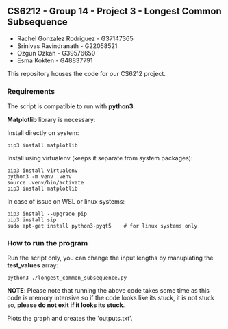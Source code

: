 ## CS6212 - Group 14 - Project 3 - Longest Common Subsequence 

- Rachel Gonzalez Rodriguez - G37147365
- Srinivas Ravindranath - G22058521
- Ozgun Ozkan - G39576650 
- Esma Kokten - G48837791

This repository houses the code for our CS6212 project.

### Requirements

The script is compatible to run with **python3**. 

**Matplotlib** library is necessary:

Install directly on system:

```
pip3 install matplotlib
```

Install using virtualenv (keeps it separate from system packages):
```
pip3 install virtualenv
python3 -m venv .venv
source .venv/bin/activate 
pip3 install matplotlib
```

In case of issue on WSL or linux systems:
```
pip3 install --upgrade pip
pip3 install sip
sudo apt-get install python3-pyqt5    # for linux systems only
```

### How to run the program

Run the script only, you can change the input lengths by manuplating the **test_values** array:

```
python3 ./longest_common_subsequence.py 
```

**NOTE**: Please note that running the above code takes some time as this code is memory intensive so if the code 
looks like its stuck, it is not stuck so, **please do not exit if it looks its stuck**.

Plots the graph and creates the 'outputs.txt'. 

